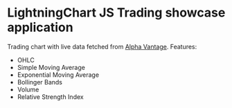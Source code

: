<h1 id="lightningchart-js-trading-showcase-application">LightningChart JS Trading showcase application</h1>
<p>Trading chart with live data fetched from <a href="https://www.alphavantage.co/">Alpha Vantage</a>. Features:</p>
<ul>
<li>OHLC</li>
<li>Simple Moving Average</li>
<li>Exponential Moving Average</li>
<li>Bollinger Bands</li>
<li>Volume</li>
<li>Relative Strength Index</li>
</ul>